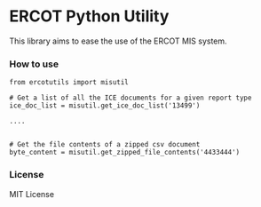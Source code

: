 # ERCOT Python Utility
This library aims to ease the use of the ERCOT MIS system.

### How to use
    from ercotutils import misutil
    
    # Get a list of all the ICE documents for a given report type
    ice_doc_list = misutil.get_ice_doc_list('13499')

    ....


    # Get the file contents of a zipped csv document
    byte_content = misutil.get_zipped_file_contents('4433444')


### License
MIT License